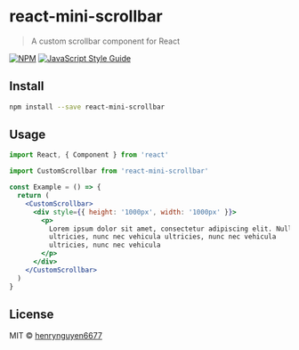 # react-mini-scrollbar

> A custom scrollbar component for React

[![NPM](https://img.shields.io/npm/v/react-mini-scrollbar.svg)](https://www.npmjs.com/package/react-mini-scrollbar) [![JavaScript Style Guide](https://img.shields.io/badge/code_style-standard-brightgreen.svg)](https://standardjs.com)

## Install

```bash
npm install --save react-mini-scrollbar
```

## Usage

```jsx
import React, { Component } from 'react'

import CustomScrollbar from 'react-mini-scrollbar'

const Example = () => {
  return (
    <CustomScrollbar>
      <div style={{ height: '1000px', width: '1000px' }}>
        <p>
          Lorem ipsum dolor sit amet, consectetur adipiscing elit. Nullam
          ultricies, nunc nec vehicula ultricies, nunc nec vehicula
          ultricies, nunc nec vehicula
        </p>
      </div>
    </CustomScrollbar>
  )
}
```

## License

MIT © [henrynguyen6677](https://github.com/henrynguyen6677)

